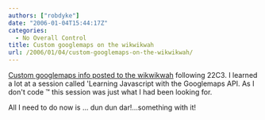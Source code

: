 ```yaml
---
authors: ["robdyke"]
date: "2006-01-04T15:44:17Z"
categories:
  - No Overall Control
title: Custom googlemaps on the wikwikwah
url: /2006/01/04/custom-googlemaps-on-the-wikwikwah/
---
```

[Custom googlemaps info posted to the wikwikwah](http://www.robdyke.com/wikwikwah/index.php/Custom_googlemaps) following 22C3. I learned a lot at a session called 'Learning Javascript with the Googlemaps API. As I don't code &#8482; this session was just what I had been looking for.

All I need to do now is ... dun dun dar!...something with it!